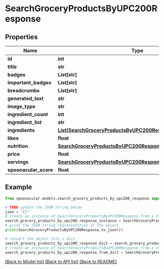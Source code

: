 # SearchGroceryProductsByUPC200Response



## Properties

Name | Type | Description | Notes
------------ | ------------- | ------------- | -------------
**id** | **int** |  | 
**title** | **str** |  | 
**badges** | **List[str]** |  | 
**important_badges** | **List[str]** |  | 
**breadcrumbs** | **List[str]** |  | 
**generated_text** | **str** |  | 
**image_type** | **str** |  | 
**ingredient_count** | **int** |  | [optional] 
**ingredient_list** | **str** |  | 
**ingredients** | [**List[SearchGroceryProductsByUPC200ResponseIngredientsInner]**](SearchGroceryProductsByUPC200ResponseIngredientsInner.md) |  | 
**likes** | **float** |  | 
**nutrition** | [**SearchGroceryProductsByUPC200ResponseNutrition**](SearchGroceryProductsByUPC200ResponseNutrition.md) |  | 
**price** | **float** |  | 
**servings** | [**SearchGroceryProductsByUPC200ResponseServings**](SearchGroceryProductsByUPC200ResponseServings.md) |  | 
**spoonacular_score** | **float** |  | 

## Example

```python
from spoonacular.models.search_grocery_products_by_upc200_response import SearchGroceryProductsByUPC200Response

# TODO update the JSON string below
json = "{}"
# create an instance of SearchGroceryProductsByUPC200Response from a JSON string
search_grocery_products_by_upc200_response_instance = SearchGroceryProductsByUPC200Response.from_json(json)
# print the JSON string representation of the object
print(SearchGroceryProductsByUPC200Response.to_json())

# convert the object into a dict
search_grocery_products_by_upc200_response_dict = search_grocery_products_by_upc200_response_instance.to_dict()
# create an instance of SearchGroceryProductsByUPC200Response from a dict
search_grocery_products_by_upc200_response_from_dict = SearchGroceryProductsByUPC200Response.from_dict(search_grocery_products_by_upc200_response_dict)
```
[[Back to Model list]](../README.md#documentation-for-models) [[Back to API list]](../README.md#documentation-for-api-endpoints) [[Back to README]](../README.md)


